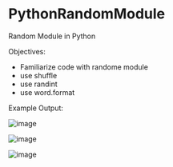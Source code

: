 # PythonRandomModule
Random Module in Python

Objectives:
- Familiarize code with randome module
- use shuffle
- use randint
- use word.format

Example Output:

![image](https://user-images.githubusercontent.com/97081479/179324722-ff118b4a-38aa-4b61-8c20-3d1247c51b2d.png)

![image](https://user-images.githubusercontent.com/97081479/179324737-f3fa8348-ed2f-455a-a5d4-34fff7011458.png)

![image](https://user-images.githubusercontent.com/97081479/179324772-5c8641fd-0fc7-4abc-8fe2-c01fa6204b75.png)
